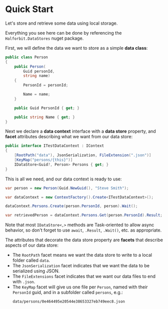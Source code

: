 # Quick Start

Let's store and retrieve some data using local storage. 

Everything you see here can be done by referencing the `Halforbit.DataStores` nuget package.

First, we will define the data we want to store as a simple **data class**:

```cs
public class Person
{
    public Person(
        Guid personId,
        string name)
    {
        PersonId = personId;

        Name = name;
    }

    public Guid PersonId { get; }

    public string Name { get; }
}
```

Next we declare a **data context** interface with a **data store** property, and **facet** attributes describing what we want from our data store:

```cs
public interface ITestDataContext : IContext
{
    [RootPath("data"), JsonSerialization, FileExtension(".json")]
    [KeyMap("persons/{this}")]
    IDataStore<Guid?, Person> Persons { get; }
}
```

This is all we need, and our data context is ready to use:

```cs
var person = new Person(Guid.NewGuid(), "Steve Smith");

var dataContext = new ContextFactory().Create<ITestDataContext>();

dataContext.Persons.Create(person.PersonId, person).Wait();

var retrievedPerson = dataContext.Persons.Get(person.PersonId).Result;
```

Note that most `IDataStore<,>` methods are Task-oriented to allow async behavior, so don't forget to use `await`, `.Result`, `.Wait()`, etc. as appropriate.

The attributes that decorate the data store property are **facets** that describe aspects of our data store:

- The `RootPath` facet means we want the data store to write to a local folder called `data`.
- The `JsonSerialization` facet indicates that we want the data to be serialized using JSON.
- The `FileExtensions` facet indicates that we want our data files to end with `.json`.
- The `KeyMap` facet will give us one file per `Person`, named with their `PersonId` guid, and in a subfolder called `persons`, e.g.: 
    ```
    data/persons/0e464495e20544e38653327eb749eec8.json
    ```